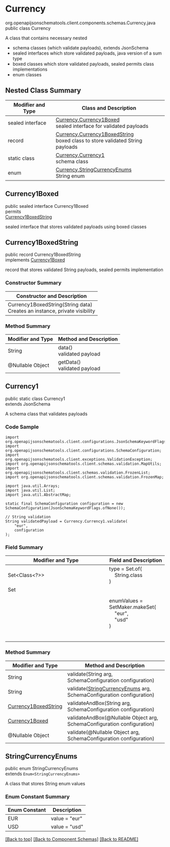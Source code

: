 # Currency
org.openapijsonschematools.client.components.schemas.Currency.java
public class Currency<br>

A class that contains necessary nested
- schema classes (which validate payloads), extends JsonSchema
- sealed interfaces which store validated payloads, java version of a sum type
- boxed classes which store validated payloads, sealed permits class implementations
- enum classes

## Nested Class Summary
| Modifier and Type | Class and Description |
| ----------------- | ---------------------- |
| sealed interface | [Currency.Currency1Boxed](#currency1boxed)<br> sealed interface for validated payloads |
| record | [Currency.Currency1BoxedString](#currency1boxedstring)<br> boxed class to store validated String payloads |
| static class | [Currency.Currency1](#currency1)<br> schema class |
| enum | [Currency.StringCurrencyEnums](#stringcurrencyenums)<br>String enum |

## Currency1Boxed
public sealed interface Currency1Boxed<br>
permits<br>
[Currency1BoxedString](#currency1boxedstring)

sealed interface that stores validated payloads using boxed classes

## Currency1BoxedString
public record Currency1BoxedString<br>
implements [Currency1Boxed](#currency1boxed)

record that stores validated String payloads, sealed permits implementation

### Constructor Summary
| Constructor and Description |
| --------------------------- |
| Currency1BoxedString(String data)<br>Creates an instance, private visibility |

### Method Summary
| Modifier and Type | Method and Description |
| ----------------- | ---------------------- |
| String | data()<br>validated payload |
| @Nullable Object | getData()<br>validated payload |

## Currency1
public static class Currency1<br>
extends JsonSchema

A schema class that validates payloads

### Code Sample
```
import org.openapijsonschematools.client.configurations.JsonSchemaKeywordFlags;
import org.openapijsonschematools.client.configurations.SchemaConfiguration;
import org.openapijsonschematools.client.exceptions.ValidationException;
import org.openapijsonschematools.client.schemas.validation.MapUtils;
import org.openapijsonschematools.client.schemas.validation.FrozenList;
import org.openapijsonschematools.client.schemas.validation.FrozenMap;

import java.util.Arrays;
import java.util.List;
import java.util.AbstractMap;

static final SchemaConfiguration configuration = new SchemaConfiguration(JsonSchemaKeywordFlags.ofNone());

// String validation
String validatedPayload = Currency.Currency1.validate(
    "eur",
    configuration
);
```

### Field Summary
| Modifier and Type | Field and Description |
| ----------------- | ---------------------- |
| Set<Class<?>> | type = Set.of(<br/>&nbsp;&nbsp;&nbsp;&nbsp;String.class<br/>)<br/> |
| Set<Object> | enumValues = SetMaker.makeSet(<br>&nbsp;&nbsp;&nbsp;&nbsp;"eur",<br>&nbsp;&nbsp;&nbsp;&nbsp;"usd"<br>)<br> |

### Method Summary
| Modifier and Type | Method and Description |
| ----------------- | ---------------------- |
| String | validate(String arg, SchemaConfiguration configuration) |
| String | validate([StringCurrencyEnums](#stringcurrencyenums) arg, SchemaConfiguration configuration) |
| [Currency1BoxedString](#currency1boxedstring) | validateAndBox(String arg, SchemaConfiguration configuration) |
| [Currency1Boxed](#currency1boxed) | validateAndBox(@Nullable Object arg, SchemaConfiguration configuration) |
| @Nullable Object | validate(@Nullable Object arg, SchemaConfiguration configuration) |

## StringCurrencyEnums
public enum StringCurrencyEnums<br>
extends `Enum<StringCurrencyEnums>`

A class that stores String enum values

### Enum Constant Summary
| Enum Constant | Description |
| ------------- | ----------- |
| EUR | value = "eur" |
| USD | value = "usd" |

[[Back to top]](#top) [[Back to Component Schemas]](../../../README.md#Component-Schemas) [[Back to README]](../../../README.md)
